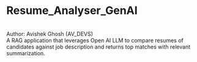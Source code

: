 # Resume_Analyser_GenAI
<br>
Author: Avishek Ghosh (AV_DEVS)
<br>
A RAG application that leverages Open AI LLM to compare resumes of candidates against job description and returns top matches with relevant summarization.
